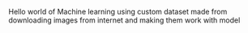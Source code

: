 Hello world of Machine learning using custom dataset made from downloading images from internet and making them work with model


